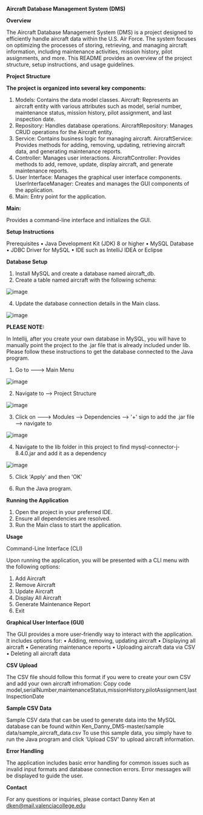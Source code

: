**Aircraft Database Management System (DMS)**

**Overview**

The Aircraft Database Management System (DMS) is a project designed to efficiently handle aircraft data within the U.S. Air Force. The system focuses on optimizing the processes of storing, retrieving, and managing aircraft information, including maintenance activities, mission history, pilot assignments, and more. This README provides an overview of the project structure, setup instructions, and usage guidelines.

**Project Structure**

**The project is organized into several key components:**

1.	Models: Contains the data model classes.
Aircraft: Represents an aircraft entity with various attributes such as model, serial number, maintenance status, mission history, pilot assignment, and last inspection date.
2.	Repository: Handles database operations.
AircraftRepository: Manages CRUD operations for the Aircraft entity.
3.	Service: Contains business logic for managing aircraft.
AircraftService: Provides methods for adding, removing, updating, retrieving aircraft data, and generating maintenance reports.
4.	Controller: Manages user interactions.
AircraftController: Provides methods to add, remove, update, display aircraft, and generate maintenance reports.
5.	User Interface: Manages the graphical user interface components.
UserInterfaceManager: Creates and manages the GUI components of the application.
6.	Main: Entry point for the application.

**Main:**

Provides a command-line interface and initializes the GUI.

**Setup Instructions**

Prerequisites
•	Java Development Kit (JDK) 8 or higher
•	MySQL Database
•	JDBC Driver for MySQL
•	IDE such as IntelliJ IDEA or Eclipse


**Database Setup**

1.	Install MySQL and create a database named aircraft_db.
2.	Create a table named aircraft with the following schema:
   
![image](https://github.com/danny9447537/Ken_Danny_DMS/assets/92329761/8fe7bcec-b78d-4604-ad5b-81740dcf6b9e)

4.	Update the database connection details in the Main class.

![image](https://github.com/danny9447537/Ken_Danny_DMS/assets/92329761/4de7ef59-e840-4f0a-95bb-6c9172af1342)

**PLEASE NOTE:** 

In Intellij, after you create your own database in MySQL, you will have to manually point the project to the .jar file that is already included under lib. Please follow these instructions to get the database connected to the Java program. 

1. Go to ---> Main Menu

![image](https://github.com/danny9447537/Ken_Danny_DMS/assets/92329761/ada74998-b5d0-4110-9a47-672721e7721c)

2. Navigate to --> Project Structure
   
![image](https://github.com/danny9447537/Ken_Danny_DMS/assets/92329761/81395906-ca8d-4cff-a24b-15b9257ca33c)

3. Click on ---> Modules --> Dependencies --> '+' sign to add the .jar file --> navigate to 

![image](https://github.com/danny9447537/Ken_Danny_DMS/assets/92329761/adb32150-d8a5-4014-b5e0-774356f94133)

4. Navigate to the lib folder in this project to find mysql-connector-j-8.4.0.jar and add it as a dependency

![image](https://github.com/danny9447537/Ken_Danny_DMS/assets/92329761/49784262-7588-4402-97b6-ab7e56e0161c)

5. Click 'Apply' and then 'OK'

6. Run the Java program. 


**Running the Application**
1. Open the project in your preferred IDE.
2. Ensure all dependencies are resolved.
3. Run the Main class to start the application.
   

**Usage**

Command-Line Interface (CLI)

Upon running the application, you will be presented with a CLI menu with the following options:
1.	Add Aircraft
2.	Remove Aircraft
3.	Update Aircraft
4.	Display All Aircraft
5.	Generate Maintenance Report
6.	Exit

**Graphical User Interface (GUI)**

The GUI provides a more user-friendly way to interact with the application. It includes options for:
•	Adding, removing, updating aircraft
•	Displaying all aircraft
•	Generating maintenance reports
•	Uploading aircraft data via CSV
•	Deleting all aircraft data

**CSV Upload**

The CSV file should follow this format if you were to create your own CSV and add your own aircraft infromation:
Copy code
model,serialNumber,maintenanceStatus,missionHistory,pilotAssignment,lastInspectionDate

**Sample CSV Data**

Sample CSV data that can be used to generate data into the MySQL database can be found within Ken_Danny_DMS-master/sample data/sample_aircraft_data.csv
To use this sample data, you simply have to run the Java program and click 'Upload CSV' to upload aircraft information. 

**Error Handling**

The application includes basic error handling for common issues such as invalid input formats and database connection errors. Error messages will be displayed to guide the user.

**Contact**

For any questions or inquiries, please contact Danny Ken at dken@mail.valenciacollege.edu


   
